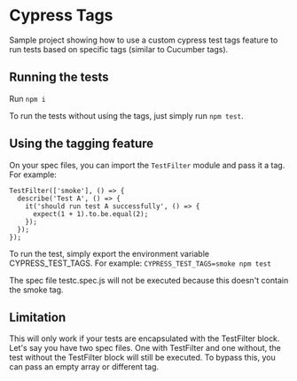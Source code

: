# Cypress Tags

Sample project showing how to use a custom cypress test tags feature to run tests based on specific tags (similar to Cucumber tags).

## Running the tests

Run `npm i`

To run the tests without using the tags, just simply run `npm test`.

## Using the tagging feature

On your spec files, you can import the `TestFilter` module and pass it a tag. For example:

```code
TestFilter(['smoke'], () => {
  describe('Test A', () => {
    it('should run test A successfully', () => {
      expect(1 + 1).to.be.equal(2);
    });
  });
});
```

To run the test, simply export the environment variable CYPRESS_TEST_TAGS. For example:
`CYPRESS_TEST_TAGS=smoke npm test`

The spec file testc.spec.js will not be executed because this doesn't contain the smoke tag.

## Limitation

This will only work if your tests are encapsulated with the TestFilter block. Let's say you have two spec files. One with TestFilter and one without, the test without the TestFilter block will still be executed. To bypass this, you can pass an empty array or different tag.
